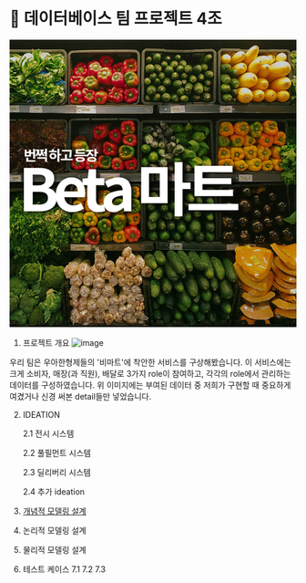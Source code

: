 # 🔰 데이터베이스 팀 프로젝트 4조
<p align="center">
    <img src="./images/메인_이미지_1.jpg" width="700"/>
</p>


1. 프로젝트 개요
   ![image](https://github.com/BEYOND-SW-CAMP-TEAM4/Database_team4/assets/139551676/b178286a-d1e1-4314-8253-02e3e03b1c19)

우리 팀은 우아한형제들의 '비마트'에 착안한 서비스를 구상해봤습니다.
이 서비스에는 크게 소비자, 매장(과 직원), 배달로 3가지 role이 참여하고,
각각의 role에서 관리하는 데이터를 구성하였습니다.
위 이미지에는 부여된 데이터 중 저희가 구현할 때 중요하게 여겼거나 신경 써본 detail들만 넣었습니다. 

2. IDEATION
   
   2.1 전시 시스템
   
   2.2 풀필먼트 시스템
   
   2.3 딜리버리 시스템

   2.4 추가 ideation
   
4. [개념적 모델링 설계](https://github.com/BEYOND-SW-CAMP-TEAM4/Database_team4/blob/38ec28fb6ef044d8a7df98e69b1bf41b6804bf10/images/%EA%B0%9C%EB%85%90%EC%A0%81-%EB%AA%A8%EB%8D%B8%EB%A7%81-%EC%84%A4%EA%B3%84.png)
   
5. 논리적 모델링 설계
6. 물리적 모델링 설계
7. 테스트 케이스
   7.1
   7.2
   7.3



   
